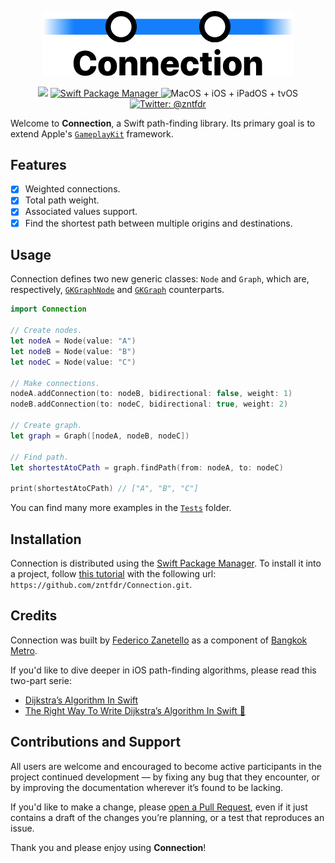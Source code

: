 <p align="center">
    <img src=".logo/logo.png" width="400" max-width="90%" alt="Connection" />
</p>

<p align="center">
    <img src="https://img.shields.io/badge/Swift-5.1-orange.svg" />
    <a href="https://swift.org/package-manager">
        <img src="https://img.shields.io/badge/swiftpm-compatible-brightgreen.svg?style=flat" alt="Swift Package Manager" />
    </a>
     <img src="https://img.shields.io/badge/platforms-macOS+iOS+iPadOS+tvOS-brightgreen.svg?style=flat" alt="MacOS + iOS + iPadOS + tvOS" />
    <a href="https://twitter.com/zntfdr">
        <img src="https://img.shields.io/badge/twitter-@zntfdr-blue.svg?style=flat" alt="Twitter: @zntfdr" />
    </a>
</p>

Welcome to **Connection**, a Swift path-finding library. Its primary goal is to extend Apple's [`GameplayKit`](https://developer.apple.com/documentation/gameplaykit) framework.

## Features

- [x] Weighted connections.
- [x] Total path weight.
- [x] Associated values support.
- [x] Find the shortest path between multiple origins and destinations.

## Usage
Connection defines two new generic classes: `Node` and `Graph`, which are, respectively, [`GKGraphNode`](https://developer.apple.com/documentation/gameplaykit/gkgraphnode) and [`GKGraph`](https://developer.apple.com/documentation/gameplaykit/gkgraph) counterparts.

```swift
import Connection

// Create nodes.
let nodeA = Node(value: "A")
let nodeB = Node(value: "B")
let nodeC = Node(value: "C")

// Make connections.
nodeA.addConnection(to: nodeB, bidirectional: false, weight: 1)
nodeB.addConnection(to: nodeC, bidirectional: true, weight: 2)

// Create graph.
let graph = Graph([nodeA, nodeB, nodeC])

// Find path.
let shortestAtoCPath = graph.findPath(from: nodeA, to: nodeC)

print(shortestAtoCPath) // ["A", "B", "C"]
```
You can find many more examples in the [`Tests`](https://github.com/zntfdr/Connection/tree/master/Tests) folder.

## Installation

Connection is distributed using the [Swift Package Manager](https://swift.org/package-manager). To install it into a project, follow [this tutorial](https://developer.apple.com/documentation/swift_packages/adding_package_dependencies_to_your_app) with the following url: `https://github.com/zntfdr/Connection.git`.

## Credits

Connection was built by [Federico Zanetello](https://twitter.com/zntfdr) as a component of [Bangkok Metro](http://yourmetro.app).

If you'd like to dive deeper in iOS path-finding algorithms, please read this two-part serie:

- [Dijkstra’s Algorithm In Swift](https://www.fivestars.blog/code/dijkstra-algorithm-swift.html#swift-time)
- [The Right Way To Write Dijkstra’s Algorithm In Swift 👾](https://www.fivestars.blog/code/dijkstra-algorithm-swift-2.html)

## Contributions and Support

All users are welcome and encouraged to become active participants in the project continued development — by fixing any bug that they encounter, or by improving the documentation wherever it’s found to be lacking.

If you'd like to make a change, please [open a Pull Request](https://github.com/zntfdr/Connection/pull/new), even if it just contains a draft of the changes you’re planning, or a test that reproduces an issue.

Thank you and please enjoy using **Connection**!
